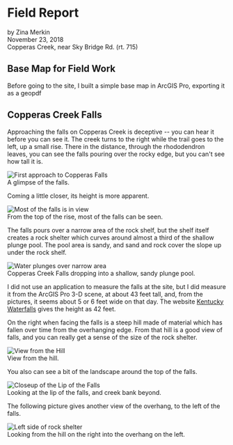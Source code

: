 # Field Report

by Zina Merkin  
November 23, 2018  
Copperas Creek, near Sky Bridge Rd. (rt. 715)
## Base Map for Field Work    

Before going to the site, I built a simple base map in ArcGIS Pro, exporting it as a geopdf
## Copperas Creek Falls

Approaching the falls on Copperas Creek is deceptive -- you can hear it before you can see it. The creek turns to the right while the trail goes to the left, up a small rise. There in the distance, through the rhododendron leaves, you can see the falls pouring over the rocky edge, but you can't see how tall it is.

![First approach to Copperas Falls](..\photos\DSC01106.JPG)    
A glimpse of the falls.    

Coming a little closer, its height is more apparent.

![Most of the falls is in view](..\photos\DSC01107.JPG)    
From the top of the rise, most of the falls can be seen.    

The falls pours over a narrow area of the rock shelf, but the shelf itself creates a rock shelter which curves around almost a third of the shallow plunge pool. The pool area is sandy, and sand and rock cover the slope up under the rock shelf.  

![Water plunges over narrow area](..\photos\DSC01116.JPG)    
Copperas Creek Falls dropping into a shallow, sandy plunge pool.    

I did not use an application to measure the falls at the site, but I did measure it from the ArcGIS Pro 3-D scene, at about 43 feet tall, and, from the pictures, it seems about 5 or 6 feet wide on that day. The website [Kentucky Waterfalls](http://kywaterfalls.com/dir/index.php/cumberland-plateau/1806-copperas-creek-falls) gives the height as 42 feet.  

On the right when facing the falls is a steep hill made of material which has fallen over time from the overhanging edge. From that hill is a good view of falls, and you can really get a sense of the size of the rock shelter.  

![View from the Hill](..\photos\DSC01149.JPG)   
View from the hill. 

You also can see a bit of the landscape around the top of the falls.

![Closeup of the Lip of the Falls](..\photos\DSC01134.JPG)    
Looking at the lip of the falls, and creek bank beyond.    
  
The following picture gives another view of the overhang, to the left of the falls.

![Left side of rock shelter](..\photos\DSC01142.JPG)    
Looking from the hill on the right into the overhang on the left.

